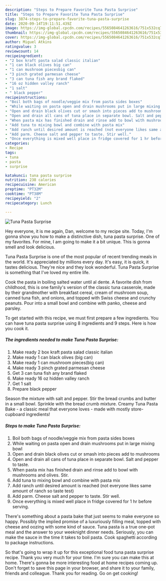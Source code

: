 ```yaml
---
description: "Steps to Prepare Favorite Tuna Pasta Surprise"
title: "Steps to Prepare Favorite Tuna Pasta Surprise"
slug: 3874-steps-to-prepare-favorite-tuna-pasta-surprise
date: 2020-09-14T19:11:51.439Z
image: https://img-global.cpcdn.com/recipes/5565084641263616/751x532cq70/tuna-pasta-surprise-recipe-main-photo.jpg
thumbnail: https://img-global.cpcdn.com/recipes/5565084641263616/751x532cq70/tuna-pasta-surprise-recipe-main-photo.jpg
cover: https://img-global.cpcdn.com/recipes/5565084641263616/751x532cq70/tuna-pasta-surprise-recipe-main-photo.jpg
author: Miguel Atkins
ratingvalue: 3
reviewcount: 14
recipeingredient:
- "2 box kraft pasta salad classic italian"
- "1 can black olives big can"
- "1 can mushroom piecesbig can"
- "3 pinch grated parmesan cheese"
- "3 can tuna fish any brand flaked"
- "16 oz hidden valley ranch"
- "1 salt"
- " black pepper"
recipeinstructions:
- "Boil both bags of noodle/veggie mix from pasta sides boxes"
- "While waiting on pasta open and drain mushrooms put in large mixing bowl"
- "Open and drain black olives cut or smash into pieces add to mushrooms"
- "Open and drain all cans of tuna place in separate bowl. Salt and pepper to taste."
- "When pasta mix has finished drain and rinse add to bowl with mushrooms and olives. Stir."
- "Add tuna to mixing bowl and combine with pasta mix"
- "Add ranch until desired amount is reached (not everyone likes same amount of ranch so taste test)"
- "Add parm. Cheese salt and pepper to taste. Stir well."
- "Once everything is mixed well place in fridge covered for 1 hr before serving."
categories:
- Recipe
tags:
- tuna
- pasta
- surprise

katakunci: tuna pasta surprise 
nutrition: 238 calories
recipecuisine: American
preptime: "PT32M"
cooktime: "PT38M"
recipeyield: "2"
recipecategory: Lunch

---
```



![Tuna Pasta Surprise](https://img-global.cpcdn.com/recipes/5565084641263616/751x532cq70/tuna-pasta-surprise-recipe-main-photo.jpg)

Hey everyone, it is me again, Dan, welcome to my recipe site. Today, I'm gonna show you how to make a distinctive dish, tuna pasta surprise. One of my favorites. For mine, I am going to make it a bit unique. This is gonna smell and look delicious.

Tuna Pasta Surprise is one of the most popular of recent trending meals in the world. It's appreciated by millions every day. It's easy, it is quick, it tastes delicious. They're nice and they look wonderful. Tuna Pasta Surprise is something that I've loved my entire life.

Cook the pasta in boiling salted water until al dente. A favorite dish from childhood, this is one family&#39;s version of the classic tuna casserole, made by their grandmother with breakfast cereal, cream of mushroom soup, canned tuna fish, and onions, and topped with Swiss cheese and crunchy peanuts. Pour into a small bowl and combine with panko, cheese and parsley.


To get started with this recipe, we must first prepare a few ingredients. You can have tuna pasta surprise using 8 ingredients and 9 steps. Here is how you cook it.

<!--inarticleads1-->

##### The ingredients needed to make Tuna Pasta Surprise:

1. Make ready 2 box kraft pasta salad classic italian
1. Make ready 1 can black olives (big can)
1. Make ready 1 can mushroom pieces(big can)
1. Make ready 3 pinch grated parmesan cheese
1. Get 3 can tuna fish any brand flaked
1. Make ready 16 oz hidden valley ranch
1. Get 1 salt
1. Prepare  black pepper


Season the mixture with salt and pepper. Stir the bread crumbs and butter in a small bowl. Sprinkle with the bread crumb mixture. Creamy Tuna Pasta Bake - a classic meal that everyone loves - made with mostly store-cupboard ingredients! 

<!--inarticleads2-->

##### Steps to make Tuna Pasta Surprise:

1. Boil both bags of noodle/veggie mix from pasta sides boxes
1. While waiting on pasta open and drain mushrooms put in large mixing bowl
1. Open and drain black olives cut or smash into pieces add to mushrooms
1. Open and drain all cans of tuna place in separate bowl. Salt and pepper to taste.
1. When pasta mix has finished drain and rinse add to bowl with mushrooms and olives. Stir.
1. Add tuna to mixing bowl and combine with pasta mix
1. Add ranch until desired amount is reached (not everyone likes same amount of ranch so taste test)
1. Add parm. Cheese salt and pepper to taste. Stir well.
1. Once everything is mixed well place in fridge covered for 1 hr before serving.


There&#39;s something about a pasta bake that just seems to make everyone so happy. Possibly the implied promise of a luxuriously filling meal, topped with cheese and oozing with some kind of sauce. Tuna pasta is a true one-pot meal and the answer to your weeknight dinner needs. Seriously, you can make the sauce in the time it takes to boil pasta. Cook spaghetti according to package instructions. 

So that's going to wrap it up for this exceptional food tuna pasta surprise recipe. Thank you very much for your time. I'm sure you can make this at home. There's gonna be more interesting food at home recipes coming up. Don't forget to save this page in your browser, and share it to your family, friends and colleague. Thank you for reading. Go on get cooking!

